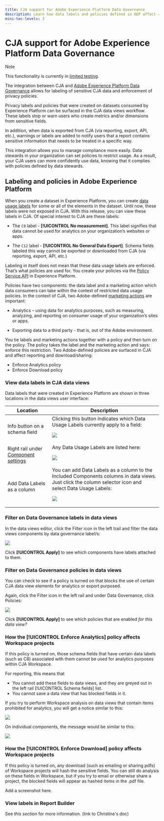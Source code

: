```yaml
---
title: CJA support for Adobe Experience Platform Data Governance
description: Learn how data labels and policies defined in AEP affect reporting in CJA.
mini-toc-levels: 3
---
```


# CJA support for Adobe Experience Platform Data Governance

>[!NOTE]
>
>This functionality is currently in [limited testing](/help/release-notes/releases.md).

The integration between CJA and [Adobe Experience Platform Data Governance](https://experienceleague.adobe.com/docs/experience-platform/data-governance/home.html?lang=en) allows for labeling of sensitive CJA data and enforcement of privacy policies. 

Privacy labels and policies that were created on datasets consumed by Experience Platform can be surfaced in the CJA data views workflow. These labels stop or warn users who create metrics and/or dimensions from sensitive fields. 

In addition, when data is exported from CJA (via reporting, export, API, etc.), warnings or labels are added to notify users that a report contains sensitive information that needs to be treated in a specific way.

This integration allows you to manage compliance more easily. Data stewards in your organization can set policies to restrict usage. As a result, your CJA users can more confidently use data, knowing that it complies with policies defined by data stewards. 

## Labeling and policies in Adobe Experience Platform

When you create a dataset in Experience Platform, you can create [data usage labels](https://experienceleague.adobe.com/docs/experience-platform/data-governance/labels/reference.html?lang=en) for some or all of the elements in the dataset. Until now, these labels were not exposed in CJA. With this release, you can view these labels in CJA. Of special interest to CJA are these labels:

* The `C8` label - **[!UICONTROL No measurement]**. This label signifies that data cannot be used for analytics on your organization’s websites or apps.

* The `C12` label - **[!UICONTROL No General Data Export]**. Schema fields labeled this way cannot be exported or downloaded from CJA (via reporting, export, API, etc.)

Labeling in itself does not mean that these data usage labels are enforced. That’s what policies are used for. You create your policies via the [Policy Service API](https://experienceleague.adobe.com/docs/experience-platform/data-governance/api/overview.html?lang=en) in Experience Platform.

Policies have two components: the data label and a marketing action which data consumers can take within the context of restricted data usage policies. In the context of CJA, two Adobe-defined [marketing actions](https://experienceleague.adobe.com/docs/experience-platform/data-governance/policies/overview.html?lang=en#appendix ) are important:

* Analytics – using data for analytics purposes, such as measuring, analyzing, and reporting on consumer usage of your organization’s sites or apps.

* Exporting data to a third party - that is, out of the Adobe environment.

You tie labels and marketing actions together with a policy and then turn on the policy. The policy takes the label and the marketing action and says: enforce this restriction. Two Adobe-defined policies are surfaced in CJA and affect reporting and download/sharing:

* Enforce Analytics policy
* Enforce Download policy


### View data labels in CJA data views

Data labels that were created in Experience Platform are shown in three locations in the data views user interface:

| Location | Description |
| --- | --- |
| Info button on a schema field | Clicking this button indicates which Data Usage Labels currently apply to a field:<p>![](assets/data-label-left.png) |
| Right rail under [Component settings](/help/data-views/component-settings/overview.md) | Any Data Usage Labels are listed here:<p>![](assets/data-label-right.png) |
| Add Data Labels as a column | You can add Data Labels as a column to the Included Components columns in data views. Just click the column selector icon and select Data Usage Labels:<p>![](assets/data-label-column.png) |

### Filter on Data Governance labels in data views

In the data views editor, click the Filter icon in the left trail and filter the data views components by data governance label/s:

![](assets/filter-labels.png)

Click **[!UICONTROL Apply]** to see which components have labels attached to them.

### Filter on Data Governance policies in data views

You can check to see if a policy is turned on that blocks the use of certain CJA data view elements for analytics or export purposed. 

Again, click the Filter icon in the left rail and under Data Governance, click Policies:

![](assets/filter-policies.png)

Click **[!UICONTROL Apply]** to see which policies that are enabled _for this data view?_

### How the [!UICONTROL Enforce Analytics] policy affects Workspace projects

If this policy is turned on, those schema fields that have certain data labels (such as C8) associated with them cannot be used for analytics purposes within CJA Workspace. 

For reporting, this means that 

* You cannot add these fields to data views, and they are greyed out in the left rail [!UICONTROL Schema fields] list. 
* You cannot save a data view that has blocked fields in it.

If you try to perform Workspace analysis on data views that contain items prohibited for analytics, you will get a notice similar to this:

![](assets/policy-enforce.png)

On individual components, the message would be similar to this:

![](assets/policy-enforce2.png)

### How the [!UICONTROL Enforce Download] policy affects Workspace projects

If this policy is turned on, any download (such as emailing or sharing pdfs) of Workspace projects will hash the sensitive fields. You can still do analysis on these fields in Workspace, but if you try to email or otherwise share a project, the blocked fields will appear as hashed items in the .pdf file.

Add a screenshot here.

### View labels in Report Builder

See _this section_ for more information. (link to Christine's doc)
